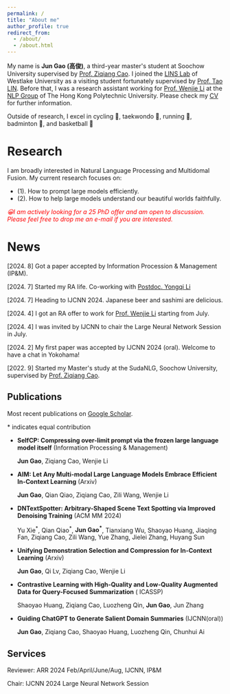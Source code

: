 ```yaml
---
permalink: /
title: "About me"
author_profile: true
redirect_from: 
  - /about/
  - /about.html
---
```

My name is **Jun Gao (高俊)**, a third-year master's student at Soochow University supervised by [Prof. Ziqiang Cao](https://scholar.google.com/citations?hl=zh-CN&user=06ITfcEAAAAJ).
I joined the [LINS Lab](https://lins-lab.github.io/group/) of Westlake University as a visiting student fortunately supervised by [Prof. Tao LIN](https://scholar.google.com/citations?hl=zh-CN&user=QE9pa_cAAAAJ).
Before that, I was a research assistant working for [Prof. Wenjie Li](https://scholar.google.com/citations?user=Rx5swD4AAAAJ&hl=zh-CN) at the [NLP Group](https://polyunlp.github.io) of The Hong Kong Polytechnic University. Please check my [CV](https://jungao1106.github.io/files/Resume_GAO.pdf) for further information.

Outside of research, I excel in cycling 🚴, taekwondo 🥋, running 🏃, badminton 🏸, and basketball 🏀



Research
======
I am broadly interested in Natural Language Processing and Multidomal Fusion. My current research focuses on:
- (1). How to prompt large models efficiently.
- (2). How to help large models understand our beautiful worlds faithfully.

<span style="color:red">*😀I am actively looking for a 25 PhD offer and am open to discussion. Please feel free to drop me an e-mail if you are interested.*</span>

News
======
[2024. 8] Got a paper accepted by Information Procession & Management (IP&M).

[2024. 7] Started my RA life. Co-working with [Postdoc‌. Yongqi Li](https://liyongqi67.github.io)

[2024. 7] Heading to IJCNN 2024. Japanese beer and sashimi are delicious.

[2024. 4] I got an RA offer to work for [Prof. Wenjie Li](https://scholar.google.com/citations?user=Rx5swD4AAAAJ&hl=zh-CN) starting from July.

[2024. 4] I was invited by IJCNN to chair the Large Neural Network Session in July.

[2024. 2] My first paper was accepted by IJCNN 2024 (oral). Welcome to have a chat in Yokohama!

[2022. 9] Started my Master's study at the SudaNLG, Soochow University, supervised by [Prof. Ziqiang Cao](https://scholar.google.com/citations?hl=zh-CN&user=06ITfcEAAAAJ).


Publications
------
Most recent publications on [Google Scholar](https://scholar.google.com/citations?user=9vR57s8AAAAJ&hl=zh-CN).

\* indicates equal contribution

- **SelfCP: Compressing over-limit prompt via the frozen large language model itself**  (Information Processing & Management)

  **Jun Gao**, Ziqiang Cao, Wenjie Li


- **AIM: Let Any Multi-modal Large Language Models Embrace Efficient In-Context Learning** (Arxiv)

  **Jun Gao**, Qian Qiao, Ziqiang Cao, Zili Wang, Wenjie Li

- **DNTextSpotter: Arbitrary-Shaped Scene Text Spotting via Improved Denoising Training** (ACM MM 2024)

  Yu Xie<sup>\*</sup>, Qian Qiao<sup>\*</sup>, **Jun Gao<sup>\*</sup>**, Tianxiang Wu, Shaoyao Huang, Jiaqing Fan, Ziqiang Cao, Zili Wang, Yue Zhang, Jielei Zhang, Huyang Sun

- **Unifying Demonstration Selection and Compression for In-Context Learning** (Arxiv)

  **Jun Gao**, Qi Lv, Ziqiang Cao, Wenjie Li


- **Contrastive Learning with High-Quality and Low-Quality Augmented Data for Query-Focused Summarization** (
  ICASSP)

  Shaoyao Huang, Ziqiang Cao, Luozheng Qin, **Jun Gao**, Jun Zhang

- **Guiding ChatGPT to Generate Salient Domain Summaries** (IJCNN(oral))

  **Jun Gao**, Ziqiang Cao, Shaoyao Huang, Luozheng Qin, Chunhui Ai

Services
------
Reviewer: ARR 2024 Feb/April/June/Aug, IJCNN, IP&M

Chair: IJCNN 2024 Large Neural Network Session

